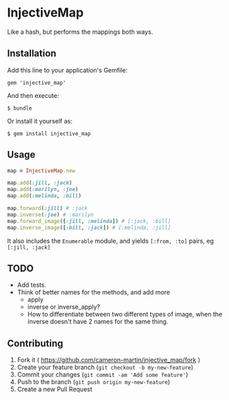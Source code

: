 # InjectiveMap

Like a hash, but performs the mappings both ways.

## Installation

Add this line to your application's Gemfile:

    gem 'injective_map'

And then execute:

    $ bundle

Or install it yourself as:

    $ gem install injective_map

## Usage

```ruby
map = InjectiveMap.new

map.add(:jill, :jack)
map.add(:marilyn, :joe)
map.add(:melinda, :bill)

map.forward(:jill) # :jack
map.inverse(:joe) # :marilyn
map.forward_image([:jill, :melinda]) # [:jack, :bill]
map.inverse_image([:bill, :jack]) # [:melinda, :jill]
```

It also includes the `Enumerable` module, and yields `[:from, :to]` pairs, eg `[:jill, :jack]`

## TODO

* Add tests.
* Think of better names for the methods, and add more
  * apply
  * inverse or inverse_apply?
  * How to differentiate between two different types of image,
    when the inverse doesn't have 2 names for the same thing.

## Contributing

1. Fork it ( https://github.com/cameron-martin/injective_map/fork )
2. Create your feature branch (`git checkout -b my-new-feature`)
3. Commit your changes (`git commit -am 'Add some feature'`)
4. Push to the branch (`git push origin my-new-feature`)
5. Create a new Pull Request
